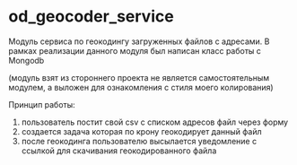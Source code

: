 # od_geocoder_service
Модуль сервиса по геокодингу загруженных файлов с адресами.
В рамках реализации данного модуля был написан класс работы с Mongodb

(модуль  взят из  стороннего проекта не является самостоятельным модулем,
а выложен для ознакомления с стиля моего колирования)

Принцип работы:
1) пользователь постит свой csv с списком адресов файл через форму
2) создается задача которая по крону геокодирует данный файл
3) после геокодинга пользователю высылается уведомление с ссылкой для скачивания
   геокодированного файла

   